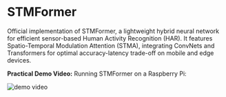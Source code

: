 # STMFormer
Official implementation of STMFormer, a lightweight hybrid neural network for efficient sensor-based Human Activity Recognition (HAR). It features Spatio-Temporal Modulation Attention (STMA), integrating ConvNets and Transformers for optimal accuracy-latency trade-off on mobile and edge devices.

**Practical Demo Video:** Running STMFormer on a Raspberry Pi:  

![demo video](https://github.com/Luminary-Chen/STMFormer/blob/main/STMFormer.gif)
